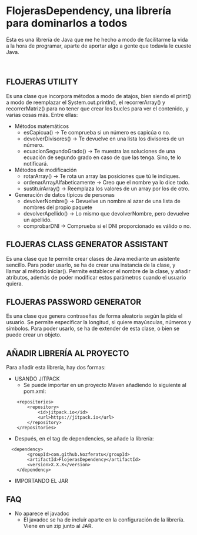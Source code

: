 # FlojerasDependency, una librería para dominarlos a todos

Ésta es una librería de Java que me he hecho a modo de facilitarme la vida a la hora de programar, aparte de aportar algo a gente que todavía le cueste Java. 

<br>
<h2>FLOJERAS UTILITY</h2>

Es una clase que incorpora métodos a modo de atajos, bien siendo el print() a modo de reemplazar el System.out.println(), el recorrerArray() y recorrerMatriz() para no tener que crear los bucles para ver el contenido, y varias cosas más. Entre ellas:

- Métodos matemáticos
  - esCapicua() -> Te comprueba si un número es capicúa o no.
  - devolverDivisores() -> Te devuelve en una lista los divisores de un número.
  - ecuacionSegundoGrado() -> Te muestra las soluciones de una ecuación de segundo grado en caso de que las tenga. Sino, te lo notificará.
- Métodos de modificación
  - rotarArray() -> Te rota un array las posiciones que tú le indiques.
  - ordenarArrayAlfabeticamente -> Creo que el nombre ya lo dice todo.
  - sustituirArray() -> Reemplaza los valores de un array por los de otro.
- Generación de datos típicos de personas
  - devolverNombre() -> Devuelve un nombre al azar de una lista de nombres del propio paquete
  - devolverApellido() -> Lo mismo que devolverNombre, pero devuelve un apellido.
  - comprobarDNI -> Comprueba si el DNI proporcionado es válido o no.


<h2>FLOJERAS CLASS GENERATOR ASSISTANT</h2>

Es una clase que te permite crear clases de Java mediante un asistente sencillo.
Para poder usarlo, se ha de crear una instancia de la clase, y llamar al método iniciar().
Permite establecer el nombre de la clase, y añadir atributos, además de poder modificar estos parámetros cuando el usuario quiera.


<h2>FLOJERAS PASSWORD GENERATOR</h2>

Es una clase que genera contraseñas de forma aleatoria según la pida el usuario. Se permite especificar la longitud, si quiere mayúsculas, números y símbolos.
Para poder usarlo, se ha de extender de esta clase, o bien se puede crear un objeto.

<h2>AÑADIR LIBRERÍA AL PROYECTO</h2>

Para añadir esta librería, hay dos formas:

- USANDO JITPACK
  - Se puede importar en un proyecto Maven añadiendo lo siguiente al pom.xml:
```
    <repositories>
		<repository>
		    <id>jitpack.io</id>
		    <url>https://jitpack.io</url>
		</repository>
	</repositories>
```
  - Después, en el tag de dependencies, se añade la librería:
```
  <dependency>
	    <groupId>com.github.Nozferatu</groupId>
	    <artifactId>FlojerasDependency</artifactId>
	    <version>X.X.X</version>
	</dependency>
```
- IMPORTANDO EL JAR

<h2>FAQ</h2>

- No aparece el javadoc
  - El javadoc se ha de incluir aparte en la configuración de la librería. Viene en un zip junto al JAR.
